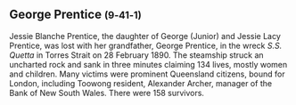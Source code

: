 ## George Prentice <small>(9‑41‑1)</small>

Jessie Blanche Prentice, the daughter of George (Junior) and Jessie Lacy Prentice, was lost with her grandfather, George Prentice, in the wreck *S.S. Quetta* in Torres Strait on 28 February 1890. The steamship struck an uncharted rock and sank in three minutes claiming 134 lives, mostly women and children. Many victims were prominent Queensland citizens, bound for London, including Toowong resident, Alexander Archer, manager of the Bank of New South Wales. There were 158 survivors.
